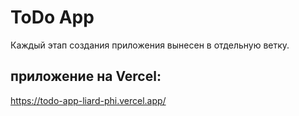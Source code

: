 # ToDo App
Каждый этап создания приложения вынесен в отдельную ветку.

## приложение на Vercel:
https://todo-app-liard-phi.vercel.app/
